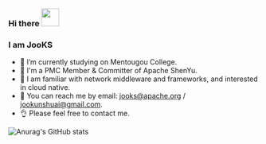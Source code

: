 ### Hi there <img src="https://raw.githubusercontent.com/iampavangandhi/iampavangandhi/master/gifs/Hi.gif" width="36" height="36"/>

### I am JooKS

- 🔭 I’m currently studying on Mentougou College.
- 🚀 I'm a PMC Member & Committer of Apache ShenYu.
- 📖 I am familiar with network middleware and frameworks, and interested in cloud native.
- 💬 You can reach me by email: jooks@apache.org / jookunshuai@gmail.com.
- 👌 Please feel free to contact me.

![Anurag's GitHub stats](https://github-readme-stats.vercel.app/api?username=JooKS-me&show_icons=true&theme=buefy&hide=stars&count_private=true)
